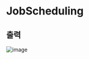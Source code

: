 # JobScheduling

## 출력
![image](https://user-images.githubusercontent.com/80590172/114706893-8a72c580-9d64-11eb-967c-1736ab956a3c.png)

